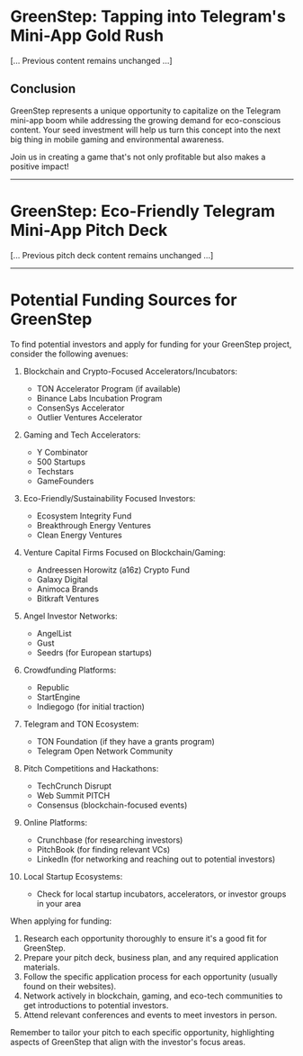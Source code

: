 # GreenStep: Tapping into Telegram's Mini-App Gold Rush

[... Previous content remains unchanged ...]

## Conclusion

GreenStep represents a unique opportunity to capitalize on the Telegram mini-app boom while addressing the growing demand for eco-conscious content. Your seed investment will help us turn this concept into the next big thing in mobile gaming and environmental awareness.

Join us in creating a game that's not only profitable but also makes a positive impact!

---

# GreenStep: Eco-Friendly Telegram Mini-App Pitch Deck

[... Previous pitch deck content remains unchanged ...]

---

# Potential Funding Sources for GreenStep

To find potential investors and apply for funding for your GreenStep project, consider the following avenues:

1. Blockchain and Crypto-Focused Accelerators/Incubators:
   - TON Accelerator Program (if available)
   - Binance Labs Incubation Program
   - ConsenSys Accelerator
   - Outlier Ventures Accelerator

2. Gaming and Tech Accelerators:
   - Y Combinator
   - 500 Startups
   - Techstars
   - GameFounders

3. Eco-Friendly/Sustainability Focused Investors:
   - Ecosystem Integrity Fund
   - Breakthrough Energy Ventures
   - Clean Energy Ventures

4. Venture Capital Firms Focused on Blockchain/Gaming:
   - Andreessen Horowitz (a16z) Crypto Fund
   - Galaxy Digital
   - Animoca Brands
   - Bitkraft Ventures

5. Angel Investor Networks:
   - AngelList
   - Gust
   - Seedrs (for European startups)

6. Crowdfunding Platforms:
   - Republic
   - StartEngine
   - Indiegogo (for initial traction)

7. Telegram and TON Ecosystem:
   - TON Foundation (if they have a grants program)
   - Telegram Open Network Community

8. Pitch Competitions and Hackathons:
   - TechCrunch Disrupt
   - Web Summit PITCH
   - Consensus (blockchain-focused events)

9. Online Platforms:
   - Crunchbase (for researching investors)
   - PitchBook (for finding relevant VCs)
   - LinkedIn (for networking and reaching out to potential investors)

10. Local Startup Ecosystems:
    - Check for local startup incubators, accelerators, or investor groups in your area

When applying for funding:
1. Research each opportunity thoroughly to ensure it's a good fit for GreenStep.
2. Prepare your pitch deck, business plan, and any required application materials.
3. Follow the specific application process for each opportunity (usually found on their websites).
4. Network actively in blockchain, gaming, and eco-tech communities to get introductions to potential investors.
5. Attend relevant conferences and events to meet investors in person.

Remember to tailor your pitch to each specific opportunity, highlighting aspects of GreenStep that align with the investor's focus areas.

